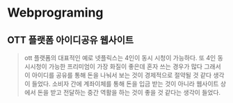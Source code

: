 # Webprograming
## OTT 플랫폼 아이디공유 웹사이트

>ott 플랫폼의 대표적인 예로 넷플릭스는 4인이 동시 시청이 가능하다. 
>또 4인 동시시청이 가능한 프리미엄이 가장 화질이 좋은데 혼자 쓰는 경우가 많다
>그래서 이 아이디를 공유를 통해 돈을 나눠서 보는 것이 경제적으로 절약될 것 같다 생각이 들었다.
>소비자 간에 계좌이체를 통해 돈을 입금 받는 것이 아니라 웹사이트 상에서 돈을 받고 전달하는 중간 역활을 하는 것이 좋을 것 같다는 생각이 들었다.
